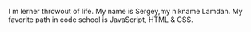 I m lerner throwout of life.
My name is Sergey,my nikname Lamdan.
My favorite path in code school is JavaScript, HTML & CSS.
